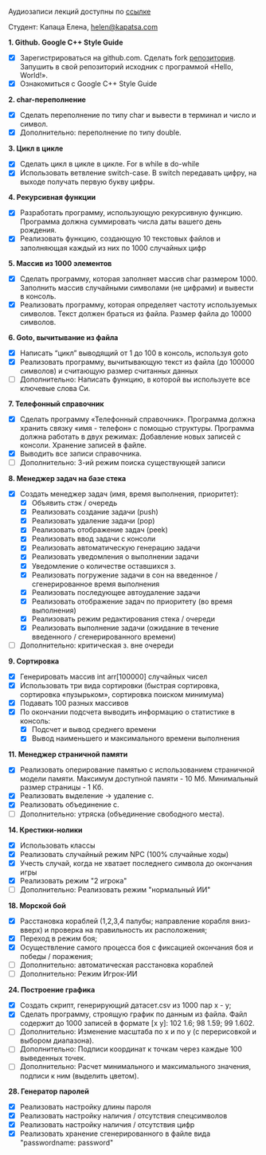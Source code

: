 Аудиозаписи лекций доступны по [ссылке](https://cloud.mail.ru/public/4W9o/49LGVb5Kr)

Студент: Капаца Елена, [helen@kapatsa.com](mailto:helen@kapatsa.com)

**1. Github. Google C++ Style Guide**
- [x] Зарегистрироваться на github.сom. Сделать fork [репозитория](https://github.com/BestHatzker/C-C-Qt-course). Запушить в свой репозиторий исходник c программой «Hello, World!».
- [x] Ознакомиться с Google C++ Style Guide

**2. char-переполнение**
- [x] Сделать переполнение по типу char и вывести в терминал и число и символ.
- [x] Дополнительно: переполнение по типу double.

**3. Цикл в цикле**
- [x] Сделать цикл в цикле в цикле. For в while в do-while
- [x] Использовать ветвление switch-case. В switch передавать цифру, на выходе получать первую букву цифры.

**4. Рекурсивная функции**
- [x] Разработать программу, использующую рекурсивную функцию. Программа должна суммировать числа даты вашего день рождения.
- [x] Реализовать функцию, создающую 10 текстовых файлов и заполняющая каждый из них по 1000 случайных цифр

**5. Массив из 1000 элементов**
- [x] Сделать программу, которая заполняет массив char размером 1000. Заполнить массив случайными символами (не цифрами) и вывести в консоль.
- [x] Реализовать программу, которая определяет частоту используемых символов. Текст должен браться из файла. Размер файла до 10000 символов.

**6. Goto, вычитывание из файла**
- [x] Написать “цикл” выводящий от 1 до 100 в консоль, используя goto
- [x] Реализовать программу, вычитывающую текст из файла (до 100000 символов) и считающую размер считанных данных
- [ ] Дополнительно: Написать функцию, в которой вы используете все ключевые слова Си.

**7. Телефонный справочник**
- [x] Сделать программу «Телефонный справочник». Программа должна хранить связку «имя - телефон» с помощью структуры. Программа должна работать в двух режимах: Добавление новых записей с консоли. Хранение записей в файле.
- [x] Выводить все записи справочника.
- [ ] Дополнительно: 3-ий режим поиска существующей записи

**8. Менеджер задач на базе стека**
- [x] Создать менеджер задач (имя, время выполнения, приоритет):
    - [x] Объявить стэк / очередь
    - [x] Реализовать создание задачи (push)
    - [x] Реализовать удаление задачи (pop)
    - [x] Реализовать отображение задач (peek)
    - [x] Реализовать ввод задачи с консоли
    - [x] Реализовать автоматическую генерацию задачи
    - [x] Реализовать уведомления о выполнении задачи
    - [x] Уведомление о количестве оставшихся з.
    - [x] Реализовать погружение задачи в сон на введенное / сгенерированное время выполнения
    - [x] Реализовать последующее автоудаление задачи
    - [x] Реализовать отображение задач по приоритету (во время выполнения)
    - [x] Реализовать режим редактирования стека / очереди
    - [x] Реализовать выполнение задачи (ожидание в течение введенного / сгенерированного времени)
- [ ] Дополнительно: критическая з. вне очереди

**9. Сортировка**
- [x] Генерировать массив int arr[100000] случайных чисел
- [x] Использовать три вида сортировки (быстрая сортировка, сортировка «пузырьком», сортировка поиском минимума)
- [x] Подавать 100 разных массивов
- [x] По окончании подсчета выводить информацию о статистике в консоль: 
    - [x] Подсчет и вывод среднего времени
    - [x] Вывод наименьшего и максимального времени выполнения

**11. Менеджер страничной памяти**
- [x] Реализовать оперирование памятью с использованием страничной модели памяти. Максимум доступной памяти - 10 Мб. Минимальный размер страницы - 1 Кб. 
- [x] Реализовать выделение -> удаление с.
- [x] Реализовать объединение с.
- [ ] Дополнительно: утряска (объединение свободного места).

**14. Крестики-нолики**
- [x] Использовать классы
- [x] Реализовать случайный режим NPC (100% случайные ходы)
- [x] Учесть случай, когда не хватает последнего символа до окончания игры
- [x] Реализовать режим "2 игрока"
- [ ] Дополнительно: Реализовать режим "нормальный ИИ"

**18. Морской бой**
- [x] Расстановка кораблей (1,2,3,4 палубы; направление корабля вниз-вверх) и проверка на правильность их расположения;
- [x] Переход в режим боя;
- [x] Осуществление самого процесса боя с фиксацией окончания боя и победы / поражения;
- [ ] Дополнительно: автоматическая расстановка кораблей
- [ ] Дополнительно: Режим Игрок-ИИ

**24. Построение графика**
- [x] Создать скрипт, генерирующий датасет.csv из 1000 пар x - y;
- [x] Сделать программу, строящую график по данным из файла. Файл содержит до 1000 записей в формате [х у]: 102 1.6; 98 1.59; 99 1.602.
- [ ] Дополнительно: Изменение масштаба по х и по у (c перерисовкой и выбором диапазона).
- [ ] Дополнительно: Подписи координат к точкам через каждые 100 выведенных точек.
- [ ] Дополнительно: Расчет минимального и максимального значения, подписи к ним (выделить цветом).

**28. Генератор паролей**
- [x] Реализовать настройку длины пароля
- [x] Реализовать настройку наличия / отсутствия спецсимволов
- [x] Реализовать настройку наличия / отсутствия цифр
- [x] Реализовать хранение сгенерированного в файле вида "passwordname: password"